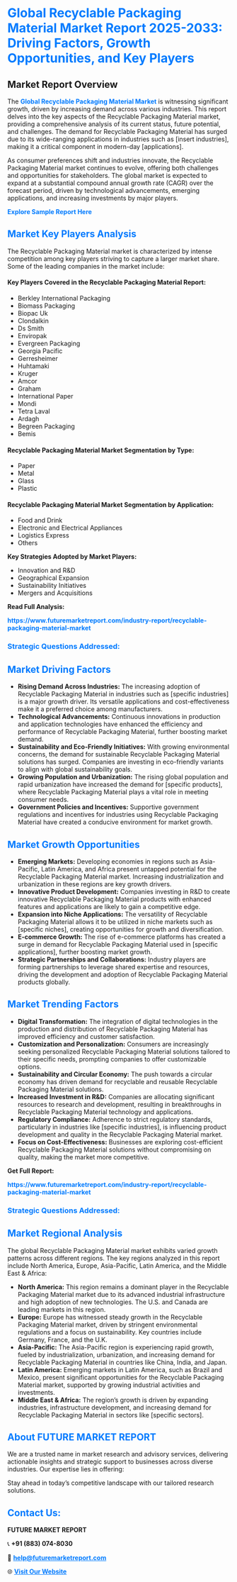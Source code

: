 <h1 style="color: #007BFF;">Global Recyclable Packaging Material Market Report 2025-2033: Driving Factors, Growth Opportunities, and Key Players</h1>

<section id="overview">
<h2>Market Report Overview</h2>
<p>The <a href="https://www.futuremarketreport.com/industry-report/recyclable-packaging-material-market" style="color: #007BFF; text-decoration: none;"><strong>Global Recyclable Packaging Material Market</strong></a> is witnessing significant growth, driven by increasing demand across various industries. This report delves into the key aspects of the Recyclable Packaging Material market, providing a comprehensive analysis of its current status, future potential, and challenges. The demand for Recyclable Packaging Material has surged due to its wide-ranging applications in industries such as [insert industries], making it a critical component in modern-day [applications].</p>
<p>As consumer preferences shift and industries innovate, the Recyclable Packaging Material market continues to evolve, offering both challenges and opportunities for stakeholders. The global market is expected to expand at a substantial compound annual growth rate (CAGR) over the forecast period, driven by technological advancements, emerging applications, and increasing investments by major players.</p>
</section>

<section id="overview">
<p><a href="https://www.futuremarketreport.com/request-sample/reportId=29645" style="color: #007BFF; text-decoration: none;"><strong>Explore Sample Report Here</strong></a></p>
</section>

<section id="key-players">
<h2 style="color: #007BFF;">Market Key Players Analysis</h2>
<p>The Recyclable Packaging Material market is characterized by intense competition among key players striving to capture a larger market share. Some of the leading companies in the market include:</p>
<h4>Key Players Covered in the Recyclable Packaging Material Report:</h4>
<ul><li>Berkley International Packaging</li><li>Biomass Packaging</li><li>Biopac Uk</li><li>Clondalkin</li><li>Ds Smith</li><li>Enviropak</li><li>Evergreen Packaging</li><li>Georgia Pacific</li><li>Gerresheimer</li><li>Huhtamaki</li><li>Kruger</li><li>Amcor</li><li>Graham</li><li>International Paper</li><li>Mondi</li><li>Tetra Laval</li><li>Ardagh</li><li>Begreen Packaging</li><li>Bemis</li></ul>
<h4>Recyclable Packaging Material Market Segmentation by Type:</h4>
<ul><li>Paper</li><li>Metal</li><li>Glass</li><li>Plastic</li></ul>

<h4>Recyclable Packaging Material Market Segmentation by Application:</h4>
<ul><li>Food and Drink</li><li>Electronic and Electrical Appliances</li><li>Logistics Express</li><li>Others</li></ul>
<p><strong>Key Strategies Adopted by Market Players:</strong></p>
<ul>
<li>Innovation and R&D</li>
<li>Geographical Expansion</li>
<li>Sustainability Initiatives</li>
<li>Mergers and Acquisitions</li>
</ul>
</section>

<section>
<p><strong>Read Full Analysis: </strong></p><a href="https://www.futuremarketreport.com/industry-report/recyclable-packaging-material-market" style="color: #007BFF; text-decoration: none;"><strong>https://www.futuremarketreport.com/industry-report/recyclable-packaging-material-market</strong></a>
<h3 style="color: #007BFF;">Strategic Questions Addressed:</h3>
</section>

<section id="driving-factors">
<h2 style="color: #007BFF;">Market Driving Factors</h2>
<ul>
<li><strong>Rising Demand Across Industries:</strong> The increasing adoption of Recyclable Packaging Material in industries such as [specific industries] is a major growth driver. Its versatile applications and cost-effectiveness make it a preferred choice among manufacturers.</li>
<li><strong>Technological Advancements:</strong> Continuous innovations in production and application technologies have enhanced the efficiency and performance of Recyclable Packaging Material, further boosting market demand.</li>
<li><strong>Sustainability and Eco-Friendly Initiatives:</strong> With growing environmental concerns, the demand for sustainable Recyclable Packaging Material solutions has surged. Companies are investing in eco-friendly variants to align with global sustainability goals.</li>
<li><strong>Growing Population and Urbanization:</strong> The rising global population and rapid urbanization have increased the demand for [specific products], where Recyclable Packaging Material plays a vital role in meeting consumer needs.</li>
<li><strong>Government Policies and Incentives:</strong> Supportive government regulations and incentives for industries using Recyclable Packaging Material have created a conducive environment for market growth.</li>
</ul>
</section>

<section id="growth-opportunities">
<h2 style="color: #007BFF;">Market Growth Opportunities</h2>
<ul>
<li><strong>Emerging Markets:</strong> Developing economies in regions such as Asia-Pacific, Latin America, and Africa present untapped potential for the Recyclable Packaging Material market. Increasing industrialization and urbanization in these regions are key growth drivers.</li>
<li><strong>Innovative Product Development:</strong> Companies investing in R&D to create innovative Recyclable Packaging Material products with enhanced features and applications are likely to gain a competitive edge.</li>
<li><strong>Expansion into Niche Applications:</strong> The versatility of Recyclable Packaging Material allows it to be utilized in niche markets such as [specific niches], creating opportunities for growth and diversification.</li>
<li><strong>E-commerce Growth:</strong> The rise of e-commerce platforms has created a surge in demand for Recyclable Packaging Material used in [specific applications], further boosting market growth.</li>
<li><strong>Strategic Partnerships and Collaborations:</strong> Industry players are forming partnerships to leverage shared expertise and resources, driving the development and adoption of Recyclable Packaging Material products globally.</li>
</ul>
</section>

<section id="trending-factors">
<h2 style="color: #007BFF;">Market Trending Factors</h2>
<ul>
<li><strong>Digital Transformation:</strong> The integration of digital technologies in the production and distribution of Recyclable Packaging Material has improved efficiency and customer satisfaction.</li>
<li><strong>Customization and Personalization:</strong> Consumers are increasingly seeking personalized Recyclable Packaging Material solutions tailored to their specific needs, prompting companies to offer customizable options.</li>
<li><strong>Sustainability and Circular Economy:</strong> The push towards a circular economy has driven demand for recyclable and reusable Recyclable Packaging Material solutions.</li>
<li><strong>Increased Investment in R&D:</strong> Companies are allocating significant resources to research and development, resulting in breakthroughs in Recyclable Packaging Material technology and applications.</li>
<li><strong>Regulatory Compliance:</strong> Adherence to strict regulatory standards, particularly in industries like [specific industries], is influencing product development and quality in the Recyclable Packaging Material market.</li>
<li><strong>Focus on Cost-Effectiveness:</strong> Businesses are exploring cost-efficient Recyclable Packaging Material solutions without compromising on quality, making the market more competitive.</li>
</ul>
</section>

<section>
<p><strong>Get Full Report: </strong></p><a href="https://www.futuremarketreport.com/industry-report/recyclable-packaging-material-market" style="color: #007BFF; text-decoration: none;"><strong>https://www.futuremarketreport.com/industry-report/recyclable-packaging-material-market</strong></a>
<h3 style="color: #007BFF;">Strategic Questions Addressed:</h3>
</section>


<section id="regional-analysis">
<h2 style="color: #007BFF;">Market Regional Analysis</h2>
<p>The global Recyclable Packaging Material market exhibits varied growth patterns across different regions. The key regions analyzed in this report include North America, Europe, Asia-Pacific, Latin America, and the Middle East & Africa:</p>
<ul>
<li><strong>North America:</strong> This region remains a dominant player in the Recyclable Packaging Material market due to its advanced industrial infrastructure and high adoption of new technologies. The U.S. and Canada are leading markets in this region.</li>
<li><strong>Europe:</strong> Europe has witnessed steady growth in the Recyclable Packaging Material market, driven by stringent environmental regulations and a focus on sustainability. Key countries include Germany, France, and the U.K.</li>
<li><strong>Asia-Pacific:</strong> The Asia-Pacific region is experiencing rapid growth, fueled by industrialization, urbanization, and increasing demand for Recyclable Packaging Material in countries like China, India, and Japan.</li>
<li><strong>Latin America:</strong> Emerging markets in Latin America, such as Brazil and Mexico, present significant opportunities for the Recyclable Packaging Material market, supported by growing industrial activities and investments.</li>
<li><strong>Middle East & Africa:</strong> The region’s growth is driven by expanding industries, infrastructure development, and increasing demand for Recyclable Packaging Material in sectors like [specific sectors].</li>
</ul>
</section>

<footer>
<h2 style="color: #007BFF;">About FUTURE MARKET REPORT</h2>
<p>We are a trusted name in market research and advisory services, delivering actionable insights and strategic support to businesses across diverse industries. Our expertise lies in offering:</p>

<p>Stay ahead in today’s competitive landscape with our tailored research solutions.</p>

<h2 style="color: #007BFF;">Contact Us:</h2>
<p><strong>FUTURE MARKET REPORT</strong></p>
<p>📞 <strong>+91 (883) 074-8030</strong></p>
<p>📧 <strong><a href="mailto:help@futuremarketreport.com" style="color: #007BFF;">help@futuremarketreport.com</a></strong></p>
<p>🌐 <strong><a href="https://www.futuremarketreport.com/" style="color: #007BFF;">Visit Our Website</a></strong></p>
</footer>